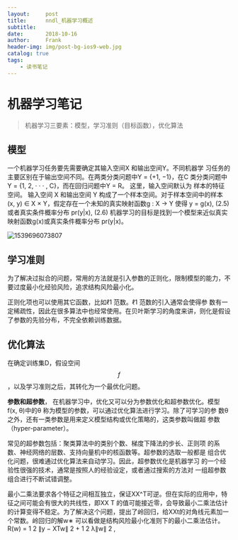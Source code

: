 ```yaml
---
layout:     post
title:      nndl_机器学习概述
subtitle:   
date:       2018-10-16
author:     Frank
header-img: img/post-bg-ios9-web.jpg
catalog: true
tags:
    - 读书笔记
---
```


# 机器学习笔记



> 机器学习三要素：模型，学习准则（目标函数），优化算法



## 模型

一个机器学习任务要先需要确定其输入空间X 和输出空间Y。不同机器学 习任务的主要区别在于输出空间不同。在两类分类问题中Y = {+1, −1}，在C 类分类问题中Y = {1, 2, · · · , C}，而在回归问题中Y = R。 这里，输入空间默认为 样本的特征空间。 输入空间 X 和输出空间 Y 构成了一个样本空间。对于样本空间中的样本 (x, y) ∈ X × Y，假定存在一个未知的真实映射函数g : X → Y 使得 y = g(x), (2.5) 或者真实条件概率分布 pr(y|x), (2.6) 机器学习的目标是找到一个模型来近似真实映射函数g(x)或真实条件概率分布 pr(y|x)。

 ![1539696073807](E:\blog\loooo139.github.io\img\1539696073807.png)

## 学习准则

为了解决过拟合的问题，常用的方法就是引入参数的正则化，限制模型的能力，不要过度最小化经验风险，追求结构风险最小化。

正则化项也可以使用其它函数，比如ℓ1 范数。ℓ1 范数的引入通常会使得参 数有一定稀疏性，因此在很多算法中也经常使用。在贝叶斯学习的角度来讲，则化是假设了参数的先验分布，不完全依赖训练数据。 

## 优化算法

在确定训练集D，假设空间$$f$$，以及学习准则之后，其转化为一个最优化问题。

**参数和超参数**， 在机器学习中，优化又可以分为参数优化和超参数优化。模型 f(x, θ)中的θ 称为模型的参数，可以通过优化算法进行学习。除了可学习的参 数θ 之外，还有一类参数是用来定义模型结构或优化策略的，这类参数叫做超 参数（hyper-parameter）。  

常见的超参数包括：聚类算法中的类别个数、梯度下降法的步长、正则项 的系数、神经网络的层数、支持向量机中的核函数等。超参数的选取一般都是 组合优化问题，很难通过优化算法来自动学习。因此，超参数优化是机器学习 的一个经验性很强的技术，通常是按照人的经验设定，或者通过搜索的方法对 一组超参数组合进行不断试错调整。 



最小二乘法要求各个特征之间相互独立，保证XX^T可逆。但在实际的应用中，特征之间可能会有很大的共线性，即XX T 的值可能接近零，会导致最小二乘法估计的计算变得不稳定。为了解决这个问题，提出了岭回归，给XXt的对角线元素加一个常数。岭回归的解w∗ 可以看做是结构风险最小化准则下的最小二乘法估计。 R(w) = 1 2 ∥y − XTw∥ 2 + 1 2 λ∥w∥ 2 , 